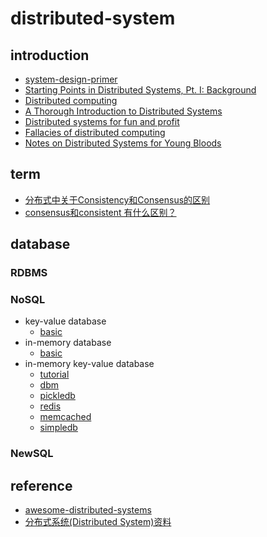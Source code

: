 # distributed-system

## introduction

- [system-design-primer](https://github.com/donnemartin/system-design-primer)
- [Starting Points in Distributed Systems, Pt. I: Background](https://augescens.com/2014/01/18/dist-systems-starting-pts-i/)
- [Distributed computing](https://en.wikipedia.org/wiki/Distributed_computing)
- [A Thorough Introduction to Distributed Systems](https://hackernoon.com/a-thorough-introduction-to-distributed-systems-3b91562c9b3c)
- [Distributed systems for fun and profit](http://book.mixu.net/distsys/single-page.html)
- [Fallacies of distributed computing](https://en.wikipedia.org/wiki/Fallacies_of_distributed_computing)
- [Notes on Distributed Systems for Young Bloods](https://wenku.baidu.com/view/2ed750eeaf1ffc4fff47ac70.html)

## term

- [分布式中关于Consistency和Consensus的区别](https://www.cnblogs.com/simon0227/archive/2012/05/08/2490149.html)
- [consensus和consistent 有什么区别？](https://www.zhihu.com/question/40588186)

## database

### RDBMS

### NoSQL

- key-value database
  - [basic](https://github.com/gaoxinge/distributed-system/tree/master/NoSQL/key-value%20database)
- in-memory database
  - [basic](https://github.com/gaoxinge/distributed-system/tree/master/NoSQL/in-memory%20database)
- in-memory key-value database
  - [tutorial](https://github.com/gaoxinge/distributed-system/tree/master/NoSQL/in-memory%20key-value%20database%20tutorial)
  - [dbm](https://github.com/gaoxinge/distributed-system/tree/master/NoSQL/dbm)
  - [pickledb](https://github.com/gaoxinge/distributed-system/tree/master/NoSQL/pickledb)
  - [redis](https://github.com/gaoxinge/distributed-system/tree/master/NoSQL/redis)
  - [memcached](https://github.com/gaoxinge/distributed-system/tree/master/NoSQL/memcached)
  - [simpledb](https://github.com/gaoxinge/distributed-system/tree/master/NoSQL/simpledb)
  
### NewSQL

## reference

- [awesome-distributed-systems](https://github.com/theanalyst/awesome-distributed-systems)
- [分布式系统(Distributed System)资料](https://github.com/ty4z2008/Qix/blob/master/ds.md)